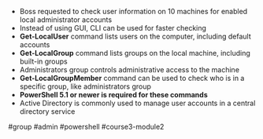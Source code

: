 -   Boss requested to check user information on 10 machines for enabled local administrator accounts
-   Instead of using GUI, CLI can be used for faster checking
-   **Get-LocalUser** command lists users on the computer, including default accounts
-   **Get-LocalGroup** command lists groups on the local machine, including built-in groups
-   Administrators group controls administrative access to the machine
-   **Get-LocalGroupMember** command can be used to check who is in a specific group, like administrators group
-   **PowerShell 5.1 or newer is required for these commands**
-   Active Directory is commonly used to manage user accounts in a central directory service

#group #admin #powershell #course3-module2 